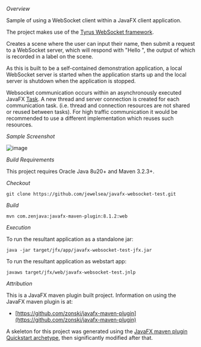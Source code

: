 *Overview*

Sample of using a WebSocket client within a JavaFX client application.

The project makes use of the [Tyrus WebSocket framework](https://tyrus.java.net).

Creates a scene where the user can input their name, then submit
a request to a WebSocket server, which will respond with "Hello <name>",
the output of which is recorded in a label on the scene.

As this is built to be a self-contained demonstration application,
a local WebSocket server is started when the application starts up and
the local server is shutdown when the application is stopped.

Websocket communication occurs within an asynchronously executed JavaFX [Task](http://docs.oracle.com/javase/8/javafx/api/javafx/concurrent/Task.html).
A new thread and server connection is created for each communication task.
(i.e. thread and connection resources are not shared or reused between tasks).
For high traffic communication it would be recommended to use a different implementation
which reuses such resources.

*Sample Screenshot*

![image](http://https://raw.githubusercontent.com/jewelsea/javafx-websocket-test/master/screenshot.png)

*Build Requirements*

This project requires Oracle Java 8u20+ and Maven 3.2.3+.

*Checkout*

    git clone https://github.com/jewelsea/javafx-websocket-test.git

*Build*

    mvn com.zenjava:javafx-maven-plugin:8.1.2:web

*Execution*

To run the resultant application as a standalone jar:

    java -jar target/jfx/app/javafx-websocket-test-jfx.jar

To run the resultant application as webstart app:

    javaws target/jfx/web/javafx-websocket-test.jnlp
    
*Attribution*

This is a JavaFX maven plugin built project.
Information on using the JavaFX maven plugin is at:

 * [https://github.com/zonski/javafx-maven-plugin](https://github.com/zonski/javafx-maven-plugin)

A skeleton for this project was generated using the [JavaFX maven plugin Quickstart archetype](http://zenjava.com/javafx/maven/basic-archetype.html), then significantly modified after that.

